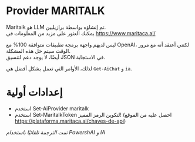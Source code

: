 ﻿# Provider MARITALK

Maritalk هو LLM تم إنشاؤه بواسطة برازيليين.  
يمكنك العثور على مزيد من المعلومات في https://www.maritaca.ai/

ليس لديهم واجهة برمجة تطبيقات متوافقة 100% مع OpenAI، لكنني أعتقد أنه مع مرور الوقت سيتم حل هذه المشكلة.  
أيضًا، لا يوجد دعم لتنسيق JSON في الاستجابة.  

لذلك، الأوامر التي تعمل بشكل أفضل هي `Get-AiChat` و `ia`.  

# إعدادات أولية 

* استخدم Set-AiProvider maritalk
* استخدم Set-MaritalkToken لتكوين الرمز المميز! (احصل عليه من الموقع https://plataforma.maritaca.ai/chaves-de-api)


_تمت الترجمة تلقائيًا باستخدام PowershAI و IA_
